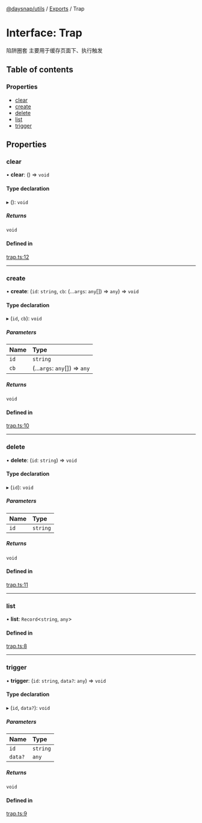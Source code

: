 [@daysnap/utils](../README.md) / [Exports](../modules.md) / Trap

# Interface: Trap

陷阱圈套
主要用于缓存页面下、执行触发

## Table of contents

### Properties

- [clear](Trap.md#clear)
- [create](Trap.md#create)
- [delete](Trap.md#delete)
- [list](Trap.md#list)
- [trigger](Trap.md#trigger)

## Properties

### clear

• **clear**: () => `void`

#### Type declaration

▸ (): `void`

##### Returns

`void`

#### Defined in

[trap.ts:12](https://github.com/daysnap/utils/blob/acb36e3/src/trap.ts#L12)

___

### create

• **create**: (`id`: `string`, `cb`: (...`args`: `any`[]) => `any`) => `void`

#### Type declaration

▸ (`id`, `cb`): `void`

##### Parameters

| Name | Type |
| :------ | :------ |
| `id` | `string` |
| `cb` | (...`args`: `any`[]) => `any` |

##### Returns

`void`

#### Defined in

[trap.ts:10](https://github.com/daysnap/utils/blob/acb36e3/src/trap.ts#L10)

___

### delete

• **delete**: (`id`: `string`) => `void`

#### Type declaration

▸ (`id`): `void`

##### Parameters

| Name | Type |
| :------ | :------ |
| `id` | `string` |

##### Returns

`void`

#### Defined in

[trap.ts:11](https://github.com/daysnap/utils/blob/acb36e3/src/trap.ts#L11)

___

### list

• **list**: `Record`<`string`, `any`\>

#### Defined in

[trap.ts:8](https://github.com/daysnap/utils/blob/acb36e3/src/trap.ts#L8)

___

### trigger

• **trigger**: (`id`: `string`, `data?`: `any`) => `void`

#### Type declaration

▸ (`id`, `data?`): `void`

##### Parameters

| Name | Type |
| :------ | :------ |
| `id` | `string` |
| `data?` | `any` |

##### Returns

`void`

#### Defined in

[trap.ts:9](https://github.com/daysnap/utils/blob/acb36e3/src/trap.ts#L9)
